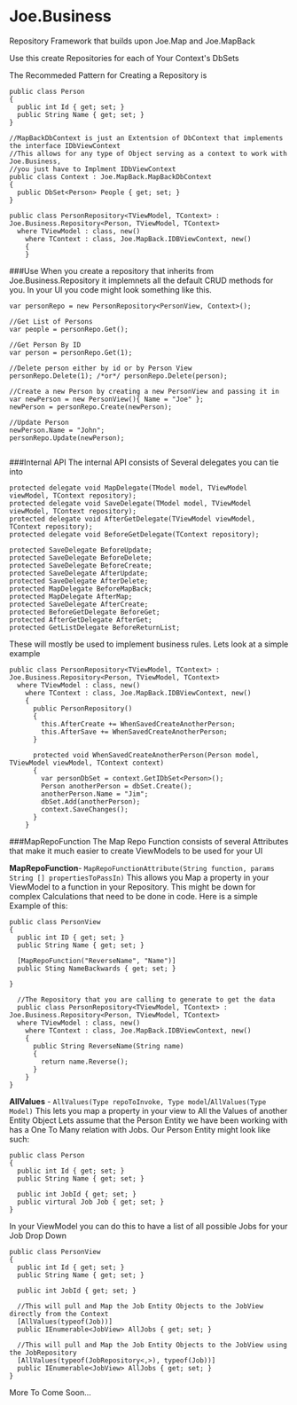 Joe.Business
============

Repository Framework that builds upon Joe.Map and Joe.MapBack

Use this create Repositories for each of Your Context's DbSets

The Recommeded Pattern for Creating a Repository is

```
public class Person
{
  public int Id { get; set; }
  public String Name { get; set; }
}

//MapBackDbContext is just an Extentsion of DbContext that implements the interface IDbViewContext
//This allows for any type of Object serving as a context to work with Joe.Business,
//you just have to Implment IDbViewContext
public class Context : Joe.MapBack.MapBackDbContext
{
  public DbSet<Person> People { get; set; }
}

public class PersonRepository<TViewModel, TContext> : Joe.Business.Repository<Person, TViewModel, TContext>
  where TViewModel : class, new()
	where TContext : class, Joe.MapBack.IDBViewContext, new()
	{
	}
```
###Use
When you create a repository that inherits from Joe.Business.Repository it implemnets all the default CRUD methods for you.
In your UI you code might look something like this.

```
var personRepo = new PersonRepository<PersonView, Context>();

//Get List of Persons
var people = personRepo.Get();

//Get Person By ID
var person = personRepo.Get(1);

//Delete person either by id or by Person View
personRepo.Delete(1); /*or*/ personRepo.Delete(person);

//Create a new Person by creating a new PersonView and passing it in
var newPerson = new PersonView(){ Name = "Joe" };
newPerson = personRepo.Create(newPerson);

//Update Person
newPerson.Name = "John";
personRepo.Update(newPerson);


```

###Internal API
The internal API consists of Several delegates you can tie into
```
protected delegate void MapDelegate(TModel model, TViewModel viewModel, TContext repository);
protected delegate void SaveDelegate(TModel model, TViewModel viewModel, TContext repository);
protected delegate void AfterGetDelegate(TViewModel viewModel, TContext repository);
protected delegate void BeforeGetDelegate(TContext repository);

protected SaveDelegate BeforeUpdate;
protected SaveDelegate BeforeDelete;
protected SaveDelegate BeforeCreate;
protected SaveDelegate AfterUpdate;
protected SaveDelegate AfterDelete;
protected MapDelegate BeforeMapBack;
protected MapDelegate AfterMap;
protected SaveDelegate AfterCreate;
protected BeforeGetDelegate BeforeGet;
protected AfterGetDelegate AfterGet;
protected GetListDelegate BeforeReturnList;
```

These will mostly be used to implement business rules. Lets look at a simple example
```
public class PersonRepository<TViewModel, TContext> : Joe.Business.Repository<Person, TViewModel, TContext>
  where TViewModel : class, new()
	where TContext : class, Joe.MapBack.IDBViewContext, new()
	{
	  public PersonRepository()
	  {
	    this.AfterCreate += WhenSavedCreateAnotherPerson;
	    this.AfterSave += WhenSavedCreateAnotherPerson;
	  }
	
	  protected void WhenSavedCreateAnotherPerson(Person model, TViewModel viewModel, TContext context)
	  {
	    var personDbSet = context.GetIDbSet<Person>();
	    Person anotherPerson = dbSet.Create();
	    anotherPerson.Name = "Jim";
	    dbSet.Add(anotherPerson);
	    context.SaveChanges();
	  }
	}
```

###MapRepoFunction
The Map Repo Function consists of several Attributes that make it much easier to create ViewModels to be used for your UI

__MapRepoFunction__- `MapRepoFunctionAttribute(String function, params String [] propertiesToPassIn)` This allows you Map a
property in your ViewModel to a function in your Repository. This might be down for complex Calculations that need to be done
in code. Here is a simple Example of this:

```
public class PersonView 
{
  public int ID { get; set; }
  public String Name { get; set; }
  
  [MapRepoFunction("ReverseName", "Name")]
  public Sting NameBackwards { get; set; }
  
}
  
  //The Repository that you are calling to generate to get the data
  public class PersonRepository<TViewModel, TContext> : Joe.Business.Repository<Person, TViewModel, TContext>
  where TViewModel : class, new()
	where TContext : class, Joe.MapBack.IDBViewContext, new()
	{
	  public String ReverseName(String name)
	  {
	    return name.Reverse();
	  }
	}
}
```

__AllValues__ - `AllValues(Type repoToInvoke, Type model`/`AllValues(Type Model)` This lets you map a property in your view
to All the Values of another Entity Object Lets assume that the Person Entity we have been working with has a One To Many
relation with Jobs. Our Person Entity might look like such:

```
public class Person
{
  public int Id { get; set; }
  public String Name { get; set; }

  public int JobId { get; set; }
  public virtural Job Job { get; set; }
}
```

In your ViewModel you can do this to have a list of all possible Jobs for your Job Drop Down

```
public class PersonView
{
  public int Id { get; set; }
  public String Name { get; set; }
  
  public int JobId { get; set; }
  
  //This will pull and Map the Job Entity Objects to the JobView directly from the Context
  [AllValues(typeof(Job))]
  public IEnumerable<JobView> AllJobs { get; set; }
  
  //This will pull and Map the Job Entity Objects to the JobView using the JobRepository
  [AllValues(typeof(JobRepository<,>), typeof(Job))]
  public IEnumerable<JobView> AllJobs { get; set; }
}
```

More To Come Soon...

